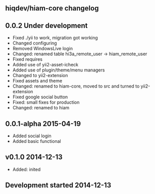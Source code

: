 hiqdev/hiam-core changelog
--------------------------

## 0.0.2 Under development

- Fixed ./yii to work, migration got working
- Changed configuring
- Removed WindowsLive login
- Changed: renamed table hi3a_remote_user -> hiam_remote_user
- Fixed requires
- Added use of yii2-asset-icheck
- Added use of plugin/theme/menu managers
- Changed to yii2-extension
- Fixed assets and theme
- Changed: renamed to hiam-core, moved to src and turned to yii2-extension
- Fixed google social button
- Fixed: small fixes for production
- Changed: renamed to hiam

## 0.0.1-alpha 2015-04-19

- Added social login
- Added basic functional

## v0.1.0 2014-12-13

- Added: inited

## Development started 2014-12-13

